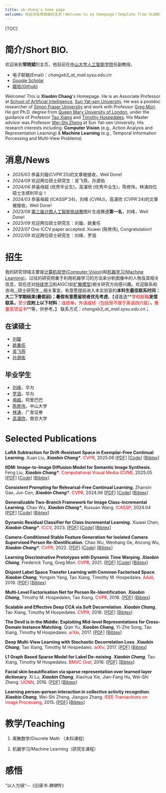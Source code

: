```yaml
---
title: xb-chang's home page
welcome: 欢迎浏览常晓斌的主页！Welcome to my homepage！Template from VLOOK.
---
```


[TOC]

# 简介/Short BIO.

欢迎来到**常晓斌**的主页，他目前在[中山大学](http://www.sysu.edu.cn/cn/index.htm)[人工智能学院](http://sai.sysu.edu.cn/)任副教授。

- 电子邮箱(Email)：_changxb3\_at\_mail.sysu.edu.cn_
- [Google Scholar](https://scholar.google.com/citations?user=nDS74T4AAAAJ&hl=en)
- [姬哈(Github)](https://github.com/xb-chang)

Welcome! This is **Xiaobin Chang**'s Homepage. He is an Associate Professor at [School of Artificial Intelligence](http://sai.sysu.edu.cn/), [Sun Yat-sen University](http://www.sysu.edu.cn/cn/index.htm). He was a postdoc researcher of [Simon Fraser University](https://www.sfu.ca/) and work with Professor [Greg Mori](https://www.cs.sfu.ca/~mori/). He got Ph.D. degree from [Queen Mary University of London](http://www.qmul.ac.uk/), under the guidance of Professor [Tao Xiang](http://personal.ee.surrey.ac.uk/Personal/T.Xiang/index.html) and [Timothy Hospedales](http://homepages.inf.ed.ac.uk/thospeda/). His Master advisor was Professor [Wei-Shi Zheng](http://isee.sysu.edu.cn/~zhwshi/) at Sun Yat-sen University. His research interests including: __Computer Vision__ (e.g., Action Analysis and Representation Learning) & __Machine Learning__ (e.g., Temporal Information Porcessing and Multi-View Problems)

# 消息/News

- _2025/03_ 恭喜刘璇(CVPR'25)的文章被接收，Well Done!
- _2024/09_ 欢迎两位硕士研究生：吴飞燕，孙源佑
- _2024/06_ 恭喜毋超 (优秀毕业生)，高湛欣 (优秀毕业生)，陈修伟，林涛四位硕士生顺利毕业！
- _2024/03_ 恭喜毋超 (ICASSP'24)，刘峰 (CVMJ)，高湛欣 (CVPR'24)的文章被接收，Well Done!
- _2023/09_ [第三届计图人工智能挑战赛](https://www.educoder.net/competitions/Jittor-4)图片生成赛道**第一名**，刘峰，Well Done!
- _2023/09_ 欢迎两位硕士研究生：刘璇、姚重任
- _2023/07_ One ICCV paper accepted. Xiuwei (陈修伟), Congratulation!
- _2022/09_ 欢迎两位硕士研究生：刘峰、罗涵

# 招生

我的研究领域主要是[计算机视觉(Computer Vision)](https://en.wikipedia.org/wiki/Computervision)和[机器学习(Machine Learning)](https://en.wikipedia.org/wiki/Machine_learning)，过往的研究侧重于利用机器学习的方法来分析图像中的人物及其相关信息，现在还对[持续学习](https://www.continualai.org/)和AIGC(如[扩散模型](https://en.wikipedia.org/wiki/Diffusion_model))相关研究方向感兴趣。欢迎联系和咨询__硕士研究生__相关事宜。有意愿提前进入本实验室的**本科生最佳联系时间：大二下学期结束(暑假前)；暑假有意愿留校者优先考虑**。【请首选**<span style="color:red">学校邮箱</span>**发信联系，**<span style="color:red">至少</span>**应附上以下材料：**<span style="color:red">成绩单</span>**、**<span style="color:red">外语成绩（包括但不限于英语四六级）</span>**、**<span style="color:red">重要奖项证书</span>**等，供参考。】
联系方式：_changxb3\_at\_mail.sysu.edu.cn_；

## 在读硕士

- [刘璇](https://scarlet0703.github.io)
- [姚重任](https://github.com/yzr939)
- [吴飞燕](./index.html)
- [孙源佑](./index.html)

## 毕业学生

- [刘峰](https://ader47.github.io/)，华为
- [罗涵](https://luoh226.github.io/)，华为
- [毋超](https://ftd-wuchao.github.io/)，阿里巴巴
- [陈修伟](https://chen-xiuwei.github.io/)，中山大学
- [林涛](https://lint39.github.io/)，广发证券
- [高湛欣](https://github.com/Zhanxin-Gao)，南京大学

# Selected Publications

**LoRA Subtraction for Drift-Resistant Space in Exemplar-Free Continual Learning.**
Xuan Liu, ***Xiaobin Chang\****.
<span style="color:red">CVPR</span>, 2025.06 [[PDF](https://arxiv.org/abs/2503.18985)] [[Code](https://github.com/scarlet0703/LoRA-Sub-DRS)] [[Bibtex](./src/bibtex/LORASUB_CVPR25.txt)]

**IIDM: Image-to-Image Diffusion Model for Semantic Image Synthesis.**
Feng Liu, ***Xiaobin Chang\****.
<span style="color:red">Computational Visual Media (CVM)</span>, 2025.05 [[PDF](https://www.sciopen.com/article/10.26599/CVM.2025.9450419)] [[Code](https://github.com/ader47/jittor-jieke-semantic_images_synthesis)] [[Bibtex](./src/bibtex/IIDM_CVMJ24.txt)]

**Consistent Prompting for Rehearsal-Free Continual Learning.**
Zhanxin Gao, Jun Cen, ***Xiaobin Chang\****.
<span style="color:red">CVPR</span>, 2024.06 [[PDF](https://arxiv.org/abs/2403.08568)] [[Code](https://github.com/Zhanxin-Gao/CPrompt)] [[Bibtex](./src/bibtex/CPrompt_CVPR24.txt)]

**Generalizable Two-Branch Framework for Image Class-Incremental Learning.**
Chao Wu, ***Xiaobin Chang\****, Ruixuan Wang.
<span style="color:red">ICASSP</span>, 2024.04 [[PDF](https://arxiv.org/abs/2402.18086)] [[Code](https://github.com/ftd-Wuchao/G2B)] [[Bibtex](./src/bibtex/G2B_ICASSP24.txt)]

**Dynamic Residual Classifier for Class Incremental Learning.**
Xiuwei Chen, ***Xiaobin Chang\****.
<span style="color:red">ICCV</span>, 2023. [[PDF](https://openaccess.thecvf.com/content/ICCV2023/papers/Chen_Dynamic_Residual_Classifier_for_Class_Incremental_Learning_ICCV_2023_paper.pdf)] [[Code](https://github.com/chen-xw/DRC-CIL)] [[Bibtex](./src/bibtex/DRCCIL_ICCV23.txt)]

**Camera-Conditioned Stable Feature Generation for Isolated Camera Supervised Person Re-IDentification.**
Chao Wu, Wenhang Ge, Ancong Wu, ***Xiaobin Chang\****.
<span style="color:red">CVPR</span>, 2022. [[PDF](https://arxiv.org/abs/2203.15210)] [[Code](https://github.com/ftd-Wuchao/CCSFG)] [[Bibtex](./src/bibtex/StableVAE_CVPR22.txt)]

**Learning Discriminative Prototypes with Dynamic Time Warping**.
_**Xiaobin Chang**_, Frederick Tung, Greg Mori.
<span style="color:red">CVPR</span>, 2021. [[PDF](https://arxiv.org/pdf/2103.09458)] [[Code](https://github.com/BorealisAI/TSC-Disc-Proto)] [[Bibtex](./src/bibtex/DPDTW_CVPR21.txt)]

**Disjoint Label Space Transfer Learning with Common Factorised Space**.
_**Xiaobin Chang**_, Yongxin Yang, Tao Xiang, Timothy M. Hospedales.
<span style="color:red">AAAI</span>, 2019. [[PDF](http://arxiv.org/abs/1812.02605)] [[Bibtex](./src/bibtex/CFS_AAAI19.txt)]

**Multi-Level Factorisation Net for Person Re-Identification**.
_**Xiaobin Chang**_, Timothy M. Hospedales, Tao Xiang.
<span style="color:red">CVPR</span>, 2018. [[PDF](https://arxiv.org/abs/1803.09132)] [[Bibtex](./src/bibtex/MLFN_CVPR18.txt)]

**Scalable and Effective Deep CCA via Soft Decorrelation**.
_**Xiaobin Chang**_, Tao Xiang, Timothy M Hospedales.
<span style="color:red">CVPR</span>, 2018. [[PDF](https://arxiv.org/abs/1707.09669)] [[Bibtex](./src/bibtex/DeepDeCorr_CVPR18.txt)]

**The Devil is in the Middle: Exploiting Mid-level Representations for Cross-Domain Instance Matching**.
Qian Yu, _**Xiaobin Chang**_, Yi-Zhe Song, Tao Xiang, Timothy M Hospedales.
<span style="color:red">arXiv</span>, 2017. [[PDF](https://arxiv.org/abs/1711.08106)] [[Bibtex](./src/bibtex/DevilMid_arxiv17.txt)]

**Deep Multi-View Learning with Stochastic Decorrelation Loss**.
_**Xiaobin Chang**_, Tao Xiang, Timothy M Hospedales.
<span style="color:red">arXiv</span>, 2017. [[PDF](https://arxiv.org/abs/1707.09669)] [[Bibtex](./src/bibtex/DeepDeCorr_CVPR18.txt)]

**L1 Graph Based Sparse Model for Label De-noising**.
_**Xiaobin Chang**_, Tao Xiang, Timothy M Hospedales.
<span style="color:red">BMVC *Oral*</span>, 2016. [[PDF](http://homepages.inf.ed.ac.uk/thospeda/papers/chang2016robustDenoise.pdf)] [[Bibtex](./src/bibtex/L1Denoise_BMVC16.txt)]

**Facial skin beautification via sparse representation over learned layer dictionary**.
Xi Lu, _**Xiaobin Chang**_, Xiaohua Xie, Jian-Fang Hu, Wei-Shi Zheng.
<span style="color:red">IJCNN</span>, 2016. [[PDF](http://ieeexplore.ieee.org/stamp/stamp.jsp?arnumber=7727515)] [[Bibtex](./src/bibtex/FaceBeau_IJCNN16.txt)]

**Learning person–person interaction in collective activity recognition**.
_**Xiaobin Chang**_, Wei-Shi Zheng, Jianguo Zhang.
<span style="color:red">IEEE Transactions on Image Processing</span>, 2015. [[PDF](http://ieeexplore.ieee.org/stamp/stamp.jsp?arnumber=7055886)] [[Bibtex](./src/bibtex/CollectActivity_TIP15.txt)]

# 教学/Teaching

1. 离散数学/Discrete Math （本科课程）

2. 机器学习/Machine Learning（研究生课程）

# 感悟

”以人为镜“--《旧唐书·*魏徵*传》 

<!-- # I love BUGs, Really. -->

<!-- <img src="./img/avatar.jpg" alt="Ahh, Bugs!!" style="zoom:50%;" />“*他那时候还太年轻，不知道所有熬的夜，早已在暗中标好了价格。*” -->





